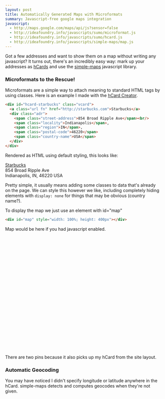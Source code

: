 ```yaml
---
layout: post
title: Automatically Generated Maps with Microformats
summary: Javascript-free google maps integration
javascript:
  - http://maps.google.com/maps/api/js?sensor=false
  - http://ideafoundry.info/javascripts/sumo/microformat.js
  - http://ideafoundry.info/javascripts/sumo/hcard.js
  - http://ideafoundry.info/javascripts/simple-maps/map.js
---
```


<p>
  Got a few addresses and want to show them on a map without writing any javascript?
  It turns out, there's an incredibly easy way: mark up your addresses as
  <a href="http://microformats.org/wiki/hcard">hCards</a> and use the
  <a href="https://github.com/collectiveidea/simple-maps">simple-maps</a> javascript library.
</p>

<h3>Microformats to the Rescue!</h3>
<p>
  Microformats are a simple way to attach meaning to standard HTML tags by
  using classes. Here is an example I made with the
  <a href="http://microformats.org/code/hcard/creator">hCard Creator</a>.
</p>

```html
<div id="hcard-starbucks" class="vcard">
  <a class="url fn" href="http://starbucks.com">Starbucks</a>
  <div class="adr">
    <span class="street-address">854 Broad Ripple Ave</span><br/>
    <span class="locality">Indianapolis</span>,
    <span class="region">IN</span>,
    <span class="postal-code">46220</span>
    <span class="country-name">USA</span>
  </div>
</div>
```

<p>
  Rendered as HTML using default styling, this looks like:
</p>

<p>
  <div id="hcard-starbucks" class="vcard">
    <a class="url fn" href="http://starbucks.com">Starbucks</a>
    <div class="adr">
      <span class="street-address">854 Broad Ripple Ave</span><br/>
      <span class="locality">Indianapolis</span>,
      <span class="region">IN</span>,
      <span class="postal-code">46220</span>
      <span class="country-name">USA</span>
    </div>
  </div>
</p>

<p>
  Pretty simple, it usually means adding some classes to data that's
  already on the page. We can style this however we like, including
  completely hiding elements with <code>display: none</code> for things
  that may be obvious (country name?).
</p>

<p>
  To display the map we just use an element with id="map"
</p>


```html
<div id="map" style="width: 100%; height: 400px"></div>
```

<div id="map" style="width: 100%; height: 400px">Map would be here if you had javascript enabled.</div>

<p>
  There are two pins because it also picks up my hCard from the site layout.
</p>

<h3>Automatic Geocoding</h3>
<p>
  You may have noticed I didn't specify longitude or latitude anywhere
  in the hCard. simple-maps detects and computes geocodes when they're not given.
</p>
